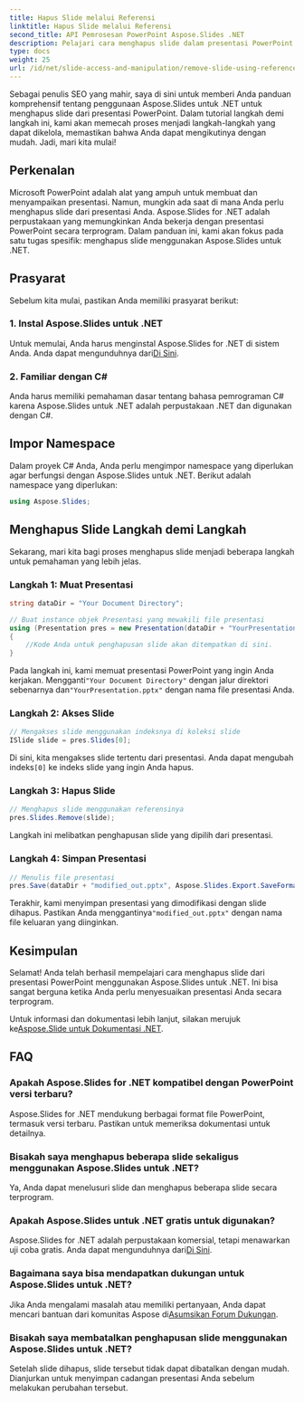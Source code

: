 ```yaml
---
title: Hapus Slide melalui Referensi
linktitle: Hapus Slide melalui Referensi
second_title: API Pemrosesan PowerPoint Aspose.Slides .NET
description: Pelajari cara menghapus slide dalam presentasi PowerPoint dengan Aspose.Slides untuk .NET, pustaka canggih untuk pengembang .NET.
type: docs
weight: 25
url: /id/net/slide-access-and-manipulation/remove-slide-using-reference/
---
```


Sebagai penulis SEO yang mahir, saya di sini untuk memberi Anda panduan komprehensif tentang penggunaan Aspose.Slides untuk .NET untuk menghapus slide dari presentasi PowerPoint. Dalam tutorial langkah demi langkah ini, kami akan memecah proses menjadi langkah-langkah yang dapat dikelola, memastikan bahwa Anda dapat mengikutinya dengan mudah. Jadi, mari kita mulai!

## Perkenalan

Microsoft PowerPoint adalah alat yang ampuh untuk membuat dan menyampaikan presentasi. Namun, mungkin ada saat di mana Anda perlu menghapus slide dari presentasi Anda. Aspose.Slides for .NET adalah perpustakaan yang memungkinkan Anda bekerja dengan presentasi PowerPoint secara terprogram. Dalam panduan ini, kami akan fokus pada satu tugas spesifik: menghapus slide menggunakan Aspose.Slides untuk .NET.

## Prasyarat

Sebelum kita mulai, pastikan Anda memiliki prasyarat berikut:

### 1. Instal Aspose.Slides untuk .NET

 Untuk memulai, Anda harus menginstal Aspose.Slides for .NET di sistem Anda. Anda dapat mengunduhnya dari[Di Sini](https://releases.aspose.com/slides/net/).

### 2. Familiar dengan C#

Anda harus memiliki pemahaman dasar tentang bahasa pemrograman C# karena Aspose.Slides untuk .NET adalah perpustakaan .NET dan digunakan dengan C#.

## Impor Namespace

Dalam proyek C# Anda, Anda perlu mengimpor namespace yang diperlukan agar berfungsi dengan Aspose.Slides untuk .NET. Berikut adalah namespace yang diperlukan:

```csharp
using Aspose.Slides;
```

## Menghapus Slide Langkah demi Langkah

Sekarang, mari kita bagi proses menghapus slide menjadi beberapa langkah untuk pemahaman yang lebih jelas.

### Langkah 1: Muat Presentasi

```csharp
string dataDir = "Your Document Directory";

// Buat instance objek Presentasi yang mewakili file presentasi
using (Presentation pres = new Presentation(dataDir + "YourPresentation.pptx"))
{
    //Kode Anda untuk penghapusan slide akan ditempatkan di sini.
}
```

 Pada langkah ini, kami memuat presentasi PowerPoint yang ingin Anda kerjakan. Mengganti`"Your Document Directory"` dengan jalur direktori sebenarnya dan`"YourPresentation.pptx"` dengan nama file presentasi Anda.

### Langkah 2: Akses Slide

```csharp
// Mengakses slide menggunakan indeksnya di koleksi slide
ISlide slide = pres.Slides[0];
```

 Di sini, kita mengakses slide tertentu dari presentasi. Anda dapat mengubah indeks`[0]` ke indeks slide yang ingin Anda hapus.

### Langkah 3: Hapus Slide

```csharp
// Menghapus slide menggunakan referensinya
pres.Slides.Remove(slide);
```

Langkah ini melibatkan penghapusan slide yang dipilih dari presentasi.

### Langkah 4: Simpan Presentasi

```csharp
// Menulis file presentasi
pres.Save(dataDir + "modified_out.pptx", Aspose.Slides.Export.SaveFormat.Pptx);
```

 Terakhir, kami menyimpan presentasi yang dimodifikasi dengan slide dihapus. Pastikan Anda menggantinya`"modified_out.pptx"` dengan nama file keluaran yang diinginkan.

## Kesimpulan

Selamat! Anda telah berhasil mempelajari cara menghapus slide dari presentasi PowerPoint menggunakan Aspose.Slides untuk .NET. Ini bisa sangat berguna ketika Anda perlu menyesuaikan presentasi Anda secara terprogram.

 Untuk informasi dan dokumentasi lebih lanjut, silakan merujuk ke[Aspose.Slide untuk Dokumentasi .NET](https://reference.aspose.com/slides/net/).

## FAQ

### Apakah Aspose.Slides for .NET kompatibel dengan PowerPoint versi terbaru?
Aspose.Slides for .NET mendukung berbagai format file PowerPoint, termasuk versi terbaru. Pastikan untuk memeriksa dokumentasi untuk detailnya.

### Bisakah saya menghapus beberapa slide sekaligus menggunakan Aspose.Slides untuk .NET?
Ya, Anda dapat menelusuri slide dan menghapus beberapa slide secara terprogram.

### Apakah Aspose.Slides untuk .NET gratis untuk digunakan?
 Aspose.Slides for .NET adalah perpustakaan komersial, tetapi menawarkan uji coba gratis. Anda dapat mengunduhnya dari[Di Sini](https://releases.aspose.com/).

### Bagaimana saya bisa mendapatkan dukungan untuk Aspose.Slides untuk .NET?
 Jika Anda mengalami masalah atau memiliki pertanyaan, Anda dapat mencari bantuan dari komunitas Aspose di[Asumsikan Forum Dukungan](https://forum.aspose.com/).

### Bisakah saya membatalkan penghapusan slide menggunakan Aspose.Slides untuk .NET?
Setelah slide dihapus, slide tersebut tidak dapat dibatalkan dengan mudah. Dianjurkan untuk menyimpan cadangan presentasi Anda sebelum melakukan perubahan tersebut.